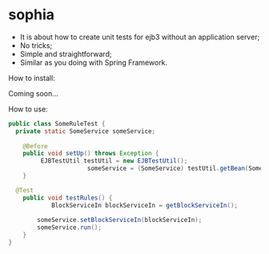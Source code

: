 # sophia

- It is about how to create unit tests for ejb3 without an application server;
- No tricks;
- Simple and straightforward;
- Similar as you doing with Spring Framework.

How to install:

Coming soon...

How to use:

```java
public class SomeRuleTest {
  private static SomeService someService;
	
	@Before
	public void setUp() throws Exception {
		 EJBTestUtil testUtil = new EJBTestUtil();
		              someService = (SomeService) testUtil.getBean(SomeService.class);	
	}

  @Test
	public void testRules() {
	        BlockServiceIn blockServiceIn = getBlockServiceIn();
			    
		someService.setBlockServiceIn(blockServiceIn);
		someService.run();
	}
}
```



